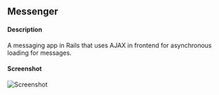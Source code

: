 ## Messenger

#### Description
A messaging app in Rails that uses AJAX in frontend for asynchronous loading for messages.

#### Screenshot
![Screenshot](https://user-images.githubusercontent.com/125407887/221437013-7c9ccac1-ad15-4a08-817f-717f1650647c.png)
